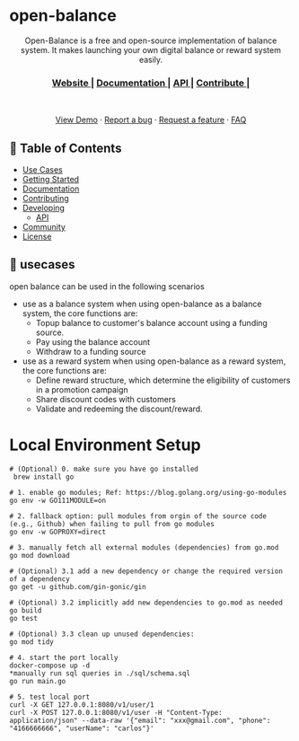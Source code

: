 # open-balance

<p align="center"> Open-Balance is a free and open-source implementation of balance system. It makes launching your own digital balance or reward system easily.
</p>
<p align="center">
</p>

<div align="center">
  <h3>
    <a href="https://www.opendigitalpay.io">
      Website
    </a>
    <span> | </span>
    <a href="https://docs.opendigitalpay.io">
      Documentation
    </a>
    <span> | </span>
    <a href="https://docs.opendigitalpay.io/API/balance/v1/">
      API
    </a>
    <span> | </span>
    <a href="https://docs.opendigitalpay.io/Contribute/">
      Contribute
    </a>
    <span> | </span>
  </h3>
</div>
<br/>

<p align="center">
  <a href="https://demo.opendigitalpay.io">View Demo</a>
  ·
  <a href="https://github.com/opendigitalpay-io/open-balance/issues">Report a bug</a>
  ·
  <a href="https://github.com/opendigitalpay-io/open-balance/discussions/new">Request a feature</a>
  ·
  <a href="https://docs.opendigitalpay.io/FAQ/">FAQ</a>
</p>

## 💼 Table of Contents

* [Use Cases](#-usecases)
* [Getting Started](#-getting-started)
* [Documentation](#-documentation)
* [Contributing](#-contributing)
* [Developing](#-developing)
    * [API](#-api)
* [Community](#-community)
* [License](#-license)

## 🎨 usecases
open balance can be used in the following scenarios

* use as a balance system
  when using open-balance as a balance system, the core functions are:
  * Topup balance to customer's balance account using a funding source.
  * Pay using the balance account
  * Withdraw to a funding source
* use as a reward system
  when using open-balance as a reward system, the core functions are:
  * Define reward structure, which determine the eligibility of customers in a promotion campaign
  * Share discount codes with customers
  * Validate and redeeming the discount/reward.


# Local Environment Setup
```shell
# (Optional) 0. make sure you have go installed
 brew install go 

# 1. enable go modules; Ref: https://blog.golang.org/using-go-modules
go env -w GO111MODULE=on

# 2. fallback option: pull modules from orgin of the source code (e.g., Github) when failing to pull from go modules
go env -w GOPROXY=direct 

# 3. manually fetch all external modules (dependencies) from go.mod
go mod download

# (Optional) 3.1 add a new dependency or change the required version of a dependency  
go get -u github.com/gin-gonic/gin

# (Optional) 3.2 implicitly add new dependencies to go.mod as needed
go build 
go test

# (Optional) 3.3 clean up unused dependencies:
go mod tidy

# 4. start the port locally
docker-compose up -d
*manually run sql queries in ./sql/schema.sql 
go run main.go

# 5. test local port
curl -X GET 127.0.0.1:8080/v1/user/1
curl -X POST 127.0.0.1:8080/v1/user -H "Content-Type: application/json" --data-raw '{"email": "xxx@gmail.com", "phone": "4166666666", "userName": "carlos"}'
```